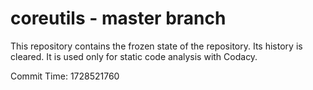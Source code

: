 # coreutils - master branch

This repository contains the frozen state of the repository.
Its history is cleared. It is used only for static code
analysis with Codacy.

Commit Time: 1728521760